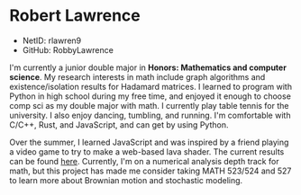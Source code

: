 # Robert Lawrence

- NetID: rlawren9
- GitHub: RobbyLawrence

I'm currently a junior double major in **Honors: Mathematics and computer science**. My research interests in math include graph algorithms and existence/isolation results for Hadamard matrices. I learned to program with Python in high school during my free time, and enjoyed it enough to choose comp sci as my double major with math. I currently play table tennis for the university. I also enjoy dancing, tumbling, and running. I'm comfortable with C/C++, Rust, and JavaScript, and can get by using Python.

Over the summer, I learned JavaScript and was inspired by a friend playing a video game to try to make a web-based lava shader. The current results can be found [here](https://web.eecs.utk.edu/~rlawren9/web-lava-demo). Currently, I'm on a numerical analysis depth track for math, but this project has made me consider taking MATH 523/524 and 527 to learn more about Brownian motion and stochastic modeling.
